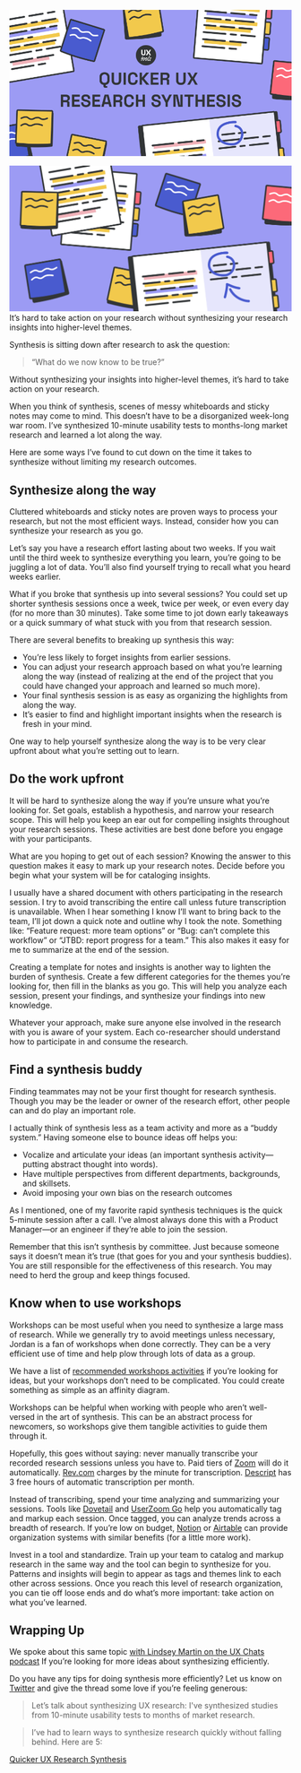 
![](Assets/share.png)

![](Assets/cover.png)
It’s hard to take action on your research without synthesizing your research insights into higher-level themes.

Synthesis is sitting down after research to ask the question:

> “What do we now know to be true?”

Without synthesizing your insights into higher-level themes, it’s hard to take action on your research.

When you think of synthesis, scenes of messy whiteboards and sticky notes may come to mind. This doesn’t have to be a disorganized week-long war room. I’ve synthesized 10-minute usability tests to months-long market research and learned a lot along the way.

Here are some ways I’ve found to cut down on the time it takes to synthesize without limiting my research outcomes.

## Synthesize along the way

Cluttered whiteboards and sticky notes are proven ways to process your research, but not the most efficient ways. Instead, consider how you can synthesize your research as you go.

Let’s say you have a research effort lasting about two weeks. If you wait until the third week to synthesize everything you learn, you’re going to be juggling a lot of data. You’ll also find yourself trying to recall what you heard weeks earlier.

What if you broke that synthesis up into several sessions? You could set up shorter synthesis sessions once a week, twice per week, or even every day (for no more than 30 minutes). Take some time to jot down early takeaways or a quick summary of what stuck with you from that research session.

There are several benefits to breaking up synthesis this way:

* You’re less likely to forget insights from earlier sessions.
* You can adjust your research approach based on what you’re learning along the way (instead of realizing at the end of the project that you could have changed your approach and learned so much more).
* Your final synthesis session is as easy as organizing the highlights from along the way.
* It’s easier to find and highlight important insights when the research is fresh in your mind.

One way to help yourself synthesize along the way is to be very clear upfront about what you’re setting out to learn.

## Do the work upfront

It will be hard to synthesize along the way if you’re unsure what you’re looking for. Set goals, establish a hypothesis, and narrow your research scope. This will help you keep an ear out for compelling insights throughout your research sessions. These activities are best done before you engage with your participants.

What are you hoping to get out of each session? Knowing the answer to this question makes it easy to mark up your research notes. Decide before you begin what your system will be for cataloging insights.

I usually have a shared document with others participating in the research session. I try to avoid transcribing the entire call unless future transcription is unavailable. When I hear something I know I’ll want to bring back to the team, I’ll jot down a quick note and outline why I took the note. Something like: “Feature request: more team options” or “Bug: can’t complete this workflow” or “JTBD: report progress for a team.” This also makes it easy for me to summarize at the end of the session.

Creating a template for notes and insights is another way to lighten the burden of synthesis. Create a few different categories for the themes you’re looking for, then fill in the blanks as you go. This will help you analyze each session, present your findings, and synthesize your findings into new knowledge.

Whatever your approach, make sure anyone else involved in the research with you is aware of your system. Each co-researcher should understand how to participate in and consume the research.

## Find a synthesis buddy

Finding teammates may not be your first thought for research synthesis. Though you may be the leader or owner of the research effort, other people can and do play an important role.

I actually think of synthesis less as a team activity and more as a “buddy system.” Having someone else to bounce ideas off helps you:

* Vocalize and articulate your ideas (an important synthesis activity—putting abstract thought into words).
* Have multiple perspectives from different departments, backgrounds, and skillsets.
* Avoid imposing your own bias on the research outcomes

As I mentioned, one of my favorite rapid synthesis techniques is the quick 5-minute session after a call. I’ve almost always done this with a Product Manager—or an engineer if they’re able to join the session.

Remember that this isn’t synthesis by committee. Just because someone says it doesn’t mean it’s true (that goes for you and your synthesis buddies). You are still responsible for the effectiveness of this research. You may need to herd the group and keep things focused.

## Know when to use workshops

Workshops can be most useful when you need to synthesize a large mass of research. While we generally try to avoid meetings unless necessary, Jordan is a fan of workshops when done correctly. They can be a very efficient use of time and help plow through lots of data as a group.

We have a list of [recommended workshops activities](https://uxtools.co/blog/33-activity-ideas-for-remote-ux-workshops/) if you’re looking for ideas, but your workshops don’t need to be complicated. You could create something as simple as an affinity diagram.

Workshops can be helpful when working with people who aren’t well-versed in the art of synthesis. This can be an abstract process for newcomers, so workshops give them tangible activities to guide them through it.

Hopefully, this goes without saying: never manually transcribe your recorded research sessions unless you have to. Paid tiers of [Zoom](https://zoom.us/) will do it automatically. [Rev.com](https://www.rev.com/) charges by the minute for transcription. [Descript](https://descript.com/) has 3 free hours of automatic transcription per month.

Instead of transcribing, spend your time analyzing and summarizing your sessions. Tools like [Dovetail](https://dovetailapp.com/) and [UserZoom Go](https://www.userzoom.com/userzoom-go/) help you automatically tag and markup each session. Once tagged, you can analyze trends across a breadth of research. If you’re low on budget, [Notion](https://www.notion.so/) or [Airtable](https://www.airtable.com/) can provide organization systems with similar benefits (for a little more work).

Invest in a tool and standardize. Train up your team to catalog and markup research in the same way and the tool can begin to synthesize for you. Patterns and insights will begin to appear as tags and themes link to each other across sessions. Once you reach this level of research organization, you can tie off loose ends and do what’s more important: take action on what you’ve learned.

## Wrapping Up

We spoke about this same topic [with Lindsey Martin on the UX Chats podcast](https://uxtools.co/podcast/quicker-ux-research-synthesis-lindsey-martin/) If you’re looking for more ideas about synthesizing efficiently.

Do you have any tips for doing synthesis more efficiently? Let us know on [Twitter](https://twitter.com/uxtoolsco) and give the thread some love if you’re feeling generous:

> Let’s talk about synthesizing UX research: I've synthesized studies from 10-minute usability tests to months of market research.

> I’ve had to learn ways to synthesize research quickly without falling behind. Here are 5:

[Quicker UX Research Synthesis](https://uxtools.co/blog/quicker-ux-research-synthesis/)